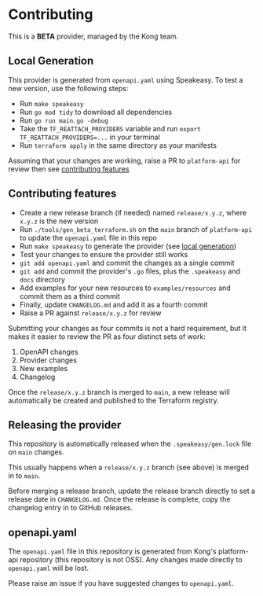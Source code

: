 # Contributing

This is a **BETA** provider, managed by the Kong team. 

## Local Generation

This provider is generated from `openapi.yaml` using Speakeasy. To test a new version, use the following steps:

- Run `make speakeasy`
- Run `go mod tidy` to download all dependencies
- Run `go run main.go -debug`
- Take the `TF_REATTACH_PROVIDERS` variable and run `export TF_REATTACH_PROVIDERS=...` in your terminal
- Run `terraform apply` in the same directory as your manifests

Assuming that your changes are working, raise a PR to `platform-api` for review then see [contributing features](#contributing-features)

## Contributing features

- Create a new release branch (if needed) named `release/x.y.z`, where `x.y.z` is the new version
- Run `./tools/gen_beta_terraform.sh` on the `main` branch of `platform-api` to update the `openapi.yaml` file in this repo
- Run `make speakeasy` to generate the provider (see [local generation](#local-generation))
- Test your changes to ensure the provider still works
- `git add openapi.yaml` and commit the changes as a single commit
- `git add` and commit the provider's `.go` files, plus the `.speakeasy` and `docs` directory
- Add examples for your new resources to `examples/resources` and commit them as a third commit
- Finally, update `CHANGELOG.md` and add it as a fourth commit
- Raise a PR against `release/x.y.z` for review

Submitting your changes as four commits is not a hard requirement, but it makes it easier to review the PR as four distinct sets of work:

1. OpenAPI changes
1. Provider changes
1. New examples
1. Changelog

Once the `release/x.y.z` branch is merged to `main`, a new release will automatically be created and published to the Terraform registry.

## Releasing the provider

This repository is automatically released when the `.speakeasy/gen.lock` file on `main` changes.

This usually happens when a `release/x.y.z` branch (see above) is merged in to `main`.

Before merging a release branch, update the release branch directly to set a release date in `CHANGELOG.md`. Once the release is complete, copy the changelog entry in to GitHub releases.

## openapi.yaml

The `openapi.yaml` file in this repository is generated from Kong's platform-api repository (this repository is not OSS). Any changes made directly to `openapi.yaml` will be lost.

Please raise an issue if you have suggested changes to `openapi.yaml`.

